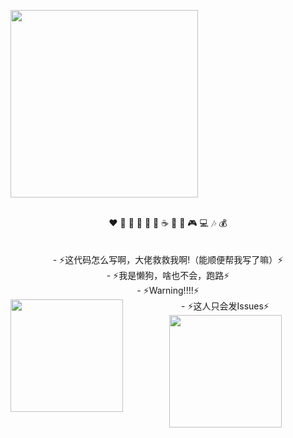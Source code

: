 <img width="300px" src="https://count.getloli.com/get/@ATTomatoo?theme=gelbooru"></img>
<!-- ![:Augenestern-creator](https://count.getloli.com/get/@:ATTomato?theme=gelbooru) -->
<div align="center">

<br />
❤️ 🍦 🍓 🍉 🍋 🥛 ☕ 🍗 🍟 🎮 💻 🎶 💰
<br />
<br />
<br />- ⚡这代码怎么写啊，大佬救救我啊!（能顺便帮我写了嘛）⚡
<br />- ⚡我是懒狗，啥也不会，跑路⚡
<br />- ⚡Warning!!!!⚡
<br />- ⚡这人只会发Issues⚡
  
  <img align="left" height="180px" src="https://github-readme-stats.vercel.app/api?username=ATTomatoo&include_all_commits=true&count_private-true&custom_title=ATTomatoo%20GitHub%20Stats&line_height=30&show_icons=true&hide_border=true&bg_color=192133&title_color=efb752&icon_color=efb752&text_color=70bed9" />
  <img height="180px" src="https://github-readme-stats.vercel.app/api/top-langs/?username=ATTomatoo&layout=compact&langs_count=6&text_color=70bed9&icon_color=fff&title_color=efb752&bg_color=192133&theme=graywhite" />
</div>
